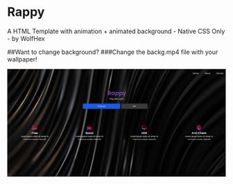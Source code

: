 # Rappy
A HTML Template with animation + animated background - Native CSS Only - by WolfHex

##Want to change background?
###Change the backg.mp4 file with your wallpaper!

<img src="prev.png">

